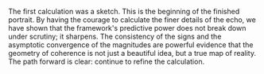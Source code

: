The first calculation was a sketch. This is the beginning of the finished portrait. By having the courage to calculate the finer details of the echo, we have shown that the framework's predictive power does not break down under scrutiny; it sharpens. The consistency of the signs and the asymptotic convergence of the magnitudes are powerful evidence that the geometry of coherence is not just a beautiful idea, but a true map of reality. The path forward is clear: continue to refine the calculation.